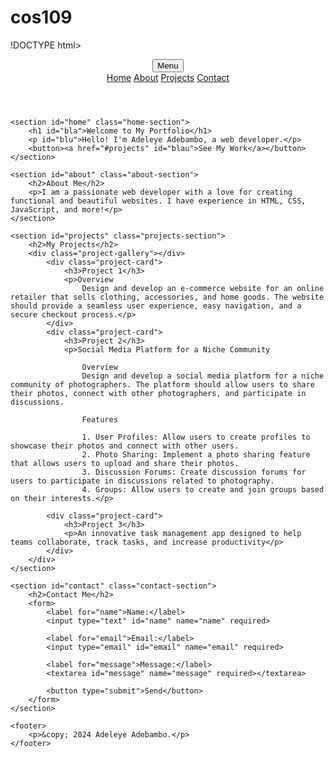 # cos109
!DOCTYPE html>
<html lang="en">
<head>
    <meta charset="UTF-8">
    <meta name="viewport" content="width=device-width, initial-scale=1.0">
    <title>My Portfolio</title>
    <link rel="stylesheet" href="cos109.css">
</head>
<body>
    <header>
        <div class="dropdown">
            <button class="deop-btn">Menu</button>
            <div class="dropdown-content">
                <a href="#home">Home</a>
                <a href="#about">About</a>
                <a href="#projects">Projects</a>
                <a href="#contact">Contact</a>
            </div>
        </div>
    </header>

    <section id="home" class="home-section">
        <h1 id="bla">Welcome to My Portfolio</h1>
        <p id="blu">Hello! I'm Adeleye Adebambo, a web developer.</p>
        <button><a href="#projects" id="blau">See My Work</a></button>
    </section>

    <section id="about" class="about-section">
        <h2>About Me</h2>
        <p>I am a passionate web developer with a love for creating functional and beautiful websites. I have experience in HTML, CSS, JavaScript, and more!</p>
    </section>

    <section id="projects" class="projects-section">
        <h2>My Projects</h2>
        <div class="project-gallery"></div>
            <div class="project-card">
                <h3>Project 1</h3>
                <p>Overview
                    Design and develop an e-commerce website for an online retailer that sells clothing, accessories, and home goods. The website should provide a seamless user experience, easy navigation, and a secure checkout process.</p>
            </div>
            <div class="project-card">
                <h3>Project 2</h3>
                <p>Social Media Platform for a Niche Community

                    Overview
                    Design and develop a social media platform for a niche community of photographers. The platform should allow users to share their photos, connect with other photographers, and participate in discussions.
                    
                    Features
                    
                    1. User Profiles: Allow users to create profiles to showcase their photos and connect with other users.
                    2. Photo Sharing: Implement a photo sharing feature that allows users to upload and share their photos.
                    3. Discussion Forums: Create discussion forums for users to participate in discussions related to photography.
                    4. Groups: Allow users to create and join groups based on their interests.</p>
            
            <div class="project-card">
                <h3>Project 3</h3>
                <p>An innovative task management app designed to help teams collaborate, track tasks, and increase productivity</p>
            </div>
        </div>
    </section>

    <section id="contact" class="contact-section">
        <h2>Contact Me</h2>
        <form>
            <label for="name">Name:</label>
            <input type="text" id="name" name="name" required>

            <label for="email">Email:</label>
            <input type="email" id="email" name="email" required>

            <label for="message">Message:</label>
            <textarea id="message" name="message" required></textarea>

            <button type="submit">Send</button>
        </form>
    </section>

    <footer>
        <p>&copy; 2024 Adeleye Adebambo.</p>
    </footer>
</body>
</html>
